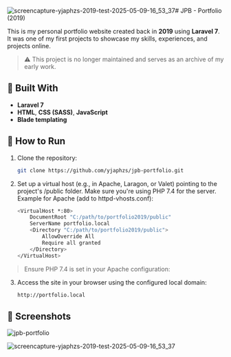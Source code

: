 ![screencapture-yjaphzs-2019-test-2025-05-09-16_53_37](https://github.com/user-attachments/assets/fd77ec9f-77f6-4203-b20b-e65aa670d686)# JPB - Portfolio (2019)

This is my personal portfolio website created back in **2019** using **Laravel 7**. It was one of my first projects to showcase my skills, experiences, and projects online.

> ⚠️ This project is no longer maintained and serves as an archive of my early work.

## 🔧 Built With

- **Laravel 7**
- **HTML**, **CSS (SASS)**, **JavaScript**
- **Blade templating**

## 🚀 How to Run

1. Clone the repository:
   ```bash
   git clone https://github.com/yjaphzs/jpb-portfolio.git

2. Set up a virtual host (e.g., in Apache, Laragon, or Valet) pointing to the project's /public folder. Make sure you're using PHP 7.4 for the server.
Example for Apache (add to httpd-vhosts.conf):
    ```bash
    <VirtualHost *:80>
        DocumentRoot "C:/path/to/portfolio2019/public"
        ServerName portfolio.local
        <Directory "C:/path/to/portfolio2019/public">
            AllowOverride All
            Require all granted
        </Directory>
    </VirtualHost>

  > Ensure PHP 7.4 is set in your Apache configuration:

3. Access the site in your browser using the configured local domain:
    ```bash
    http://portfolio.local

## 📸 Screenshots
![jpb-portfolio](https://github.com/user-attachments/assets/a540948a-482c-4ebe-9ae1-bba573c32751)

![screencapture-yjaphzs-2019-test-2025-05-09-16_53_37](https://github.com/user-attachments/assets/a4aeb4a7-8c86-4797-899e-4b1c83953003)

